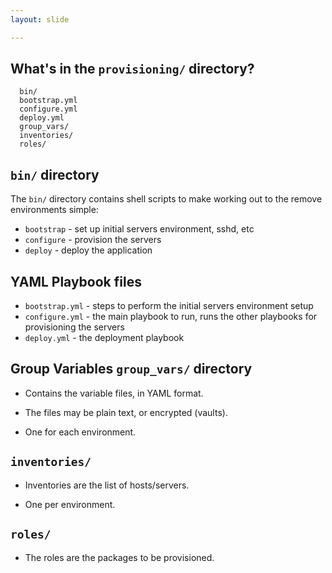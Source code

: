 ```yaml
---
layout: slide

---
```


<section>

## What's in the `provisioning/` directory?

<pre><code class="nohighlight">  bin/
  bootstrap.yml
  configure.yml
  deploy.yml
  group_vars/
  inventories/
  roles/
</code></pre>

</section>

<section>

## `bin/` directory

The `bin/` directory contains shell scripts to make working out to the remove environments simple:

* `bootstrap` - set up initial servers environment, sshd, etc
* `configure` - provision the servers
* `deploy` - deploy the application

</section>

<section>

## YAML Playbook files

* `bootstrap.yml` - steps to perform the initial servers environment setup
* `configure.yml` - the main playbook to run, runs the other playbooks for provisioning the servers
* `deploy.yml` - the deployment playbook

</section>


<section>

## Group Variables `group_vars/` directory

* Contains the variable files, in YAML format.

* The files may be plain text, or encrypted (vaults).

* One for each environment.

</section>

<section>

## `inventories/`

* Inventories are the list of hosts/servers.

* One per environment.

</section>

<section>

## `roles/`

* The roles are the packages to be provisioned.

</section>

